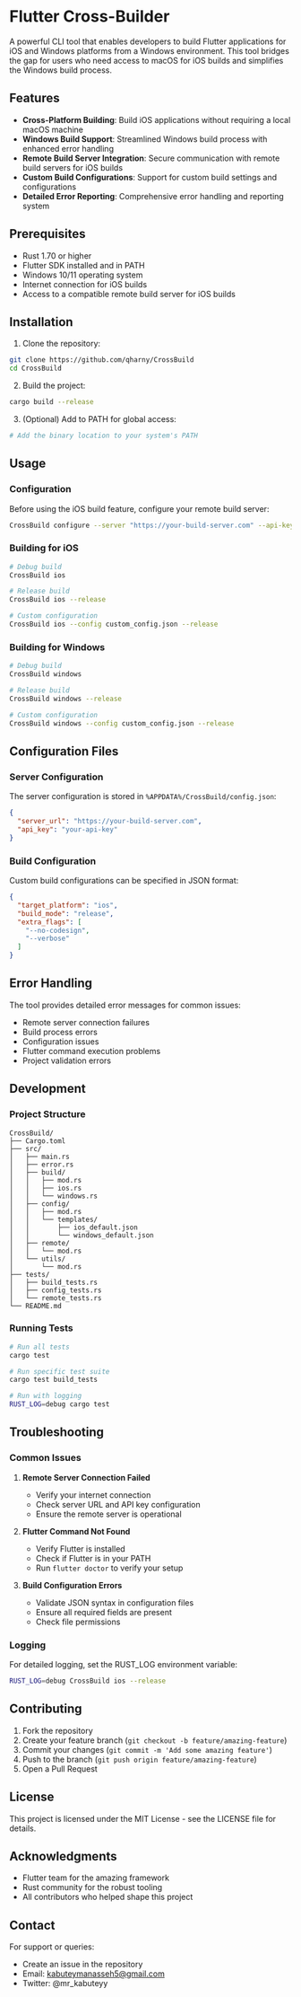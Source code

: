 # Flutter Cross-Builder

A powerful CLI tool that enables developers to build Flutter applications for iOS and Windows platforms from a Windows environment. This tool bridges the gap for users who need access to macOS for iOS builds and simplifies the Windows build process.

## Features

- **Cross-Platform Building**: Build iOS applications without requiring a local macOS machine
- **Windows Build Support**: Streamlined Windows build process with enhanced error handling
- **Remote Build Server Integration**: Secure communication with remote build servers for iOS builds
- **Custom Build Configurations**: Support for custom build settings and configurations
- **Detailed Error Reporting**: Comprehensive error handling and reporting system

## Prerequisites

- Rust 1.70 or higher
- Flutter SDK installed and in PATH
- Windows 10/11 operating system
- Internet connection for iOS builds
- Access to a compatible remote build server for iOS builds

## Installation

1. Clone the repository:
```bash
git clone https://github.com/qharny/CrossBuild
cd CrossBuild
```

2. Build the project:
```bash
cargo build --release
```

3. (Optional) Add to PATH for global access:
```bash
# Add the binary location to your system's PATH
```

## Usage

### Configuration

Before using the iOS build feature, configure your remote build server:

```bash
CrossBuild configure --server "https://your-build-server.com" --api-key "your-api-key"
```

### Building for iOS

```bash
# Debug build
CrossBuild ios

# Release build
CrossBuild ios --release

# Custom configuration
CrossBuild ios --config custom_config.json --release
```

### Building for Windows

```bash
# Debug build
CrossBuild windows

# Release build
CrossBuild windows --release

# Custom configuration
CrossBuild windows --config custom_config.json --release
```

## Configuration Files

### Server Configuration

The server configuration is stored in `%APPDATA%/CrossBuild/config.json`:

```json
{
  "server_url": "https://your-build-server.com",
  "api_key": "your-api-key"
}
```

### Build Configuration

Custom build configurations can be specified in JSON format:

```json
{
  "target_platform": "ios",
  "build_mode": "release",
  "extra_flags": [
    "--no-codesign",
    "--verbose"
  ]
}
```

## Error Handling

The tool provides detailed error messages for common issues:

- Remote server connection failures
- Build process errors
- Configuration issues
- Flutter command execution problems
- Project validation errors

## Development

### Project Structure

```
CrossBuild/
├── Cargo.toml
├── src/
│   ├── main.rs
│   ├── error.rs
│   ├── build/
│   │   ├── mod.rs
│   │   ├── ios.rs
│   │   └── windows.rs
│   ├── config/
│   │   ├── mod.rs
│   │   └── templates/
│   │       ├── ios_default.json
│   │       └── windows_default.json
│   ├── remote/
│   │   └── mod.rs
│   └── utils/
│       └── mod.rs
├── tests/
│   ├── build_tests.rs
│   ├── config_tests.rs
│   └── remote_tests.rs
└── README.md
```

### Running Tests

```bash
# Run all tests
cargo test

# Run specific test suite
cargo test build_tests

# Run with logging
RUST_LOG=debug cargo test
```

## Troubleshooting

### Common Issues

1. **Remote Server Connection Failed**
   - Verify your internet connection
   - Check server URL and API key configuration
   - Ensure the remote server is operational

2. **Flutter Command Not Found**
   - Verify Flutter is installed
   - Check if Flutter is in your PATH
   - Run `flutter doctor` to verify your setup

3. **Build Configuration Errors**
   - Validate JSON syntax in configuration files
   - Ensure all required fields are present
   - Check file permissions

### Logging

For detailed logging, set the RUST_LOG environment variable:

```bash
RUST_LOG=debug CrossBuild ios --release
```

## Contributing

1. Fork the repository
2. Create your feature branch (`git checkout -b feature/amazing-feature`)
3. Commit your changes (`git commit -m 'Add some amazing feature'`)
4. Push to the branch (`git push origin feature/amazing-feature`)
5. Open a Pull Request

## License

This project is licensed under the MIT License - see the LICENSE file for details.

## Acknowledgments

- Flutter team for the amazing framework
- Rust community for the robust tooling
- All contributors who helped shape this project

## Contact

For support or queries:
- Create an issue in the repository
- Email: kabuteymanasseh5@gmail.com
- Twitter: @mr_kabuteyy